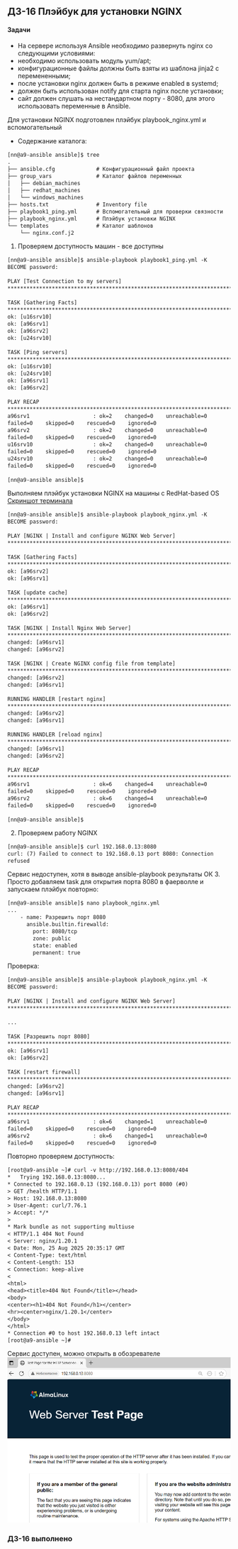 ## ДЗ-16 Плэйбук для установки NGINX
#### Задачи
+ На сервере используя Ansible необходимо развернуть nginx со следующими условиями:
+ необходимо использовать модуль yum/apt;
+ конфигурационные файлы должны быть взяты из шаблона jinja2 с перемененными;
+ после установки nginx должен быть в режиме enabled в systemd;
+ должен быть использован notify для старта nginx после установки;
+ сайт должен слушать на нестандартном порту - 8080, для этого использовать переменные в Ansible.

Для установки NGINX подготовлен плэйбук playbook_nginx.yml и вспомогательный   
+ Содержание каталога:
```
[nn@a9-ansible ansible]$ tree
.
├── ansible.cfg				# Конфигурационный файл проекта
├── group_vars				# Каталог файлов переменных
│   ├── debian_machines
│   ├── redhat_machines
│   └── windows_machines
├── hosts.txt				# Inventory file
├── playbook1_ping.yml		# Вспомогательный для проверки связности
├── playbook_nginx.yml		# Плэйбук установки NGINX
└── templates				# Каталог шаблонов
    └── nginx.conf.j2

```

1. Проверяем доступность машин - все доступны
```
[nn@a9-ansible ansible]$ ansible-playbook playbook1_ping.yml -K
BECOME password:

PLAY [Test Connection to my servers] *************************************************************************************************************************

TASK [Gathering Facts] ***************************************************************************************************************************************
ok: [u16srv10]
ok: [a96srv1]
ok: [a96srv2]
ok: [u24srv10]

TASK [Ping servers] ******************************************************************************************************************************************
ok: [u16srv10]
ok: [u24srv10]
ok: [a96srv1]
ok: [a96srv2]

PLAY RECAP ***************************************************************************************************************************************************
a96srv1                    : ok=2    changed=0    unreachable=0    failed=0    skipped=0    rescued=0    ignored=0
a96srv2                    : ok=2    changed=0    unreachable=0    failed=0    skipped=0    rescued=0    ignored=0
u16srv10                   : ok=2    changed=0    unreachable=0    failed=0    skipped=0    rescued=0    ignored=0
u24srv10                   : ok=2    changed=0    unreachable=0    failed=0    skipped=0    rescued=0    ignored=0

[nn@a9-ansible ansible]$
```
Выполняем плэйбук установки NGINX на машины с RedHat-based OS
[Скриншот терминала](img/screen_ansible_output.PNG)
```
[nn@a9-ansible ansible]$ ansible-playbook playbook_nginx.yml -K
BECOME password:

PLAY [NGINX | Install and configure NGINX Web Server] ********************************************************************************************************

TASK [Gathering Facts] ***************************************************************************************************************************************
ok: [a96srv2]
ok: [a96srv1]

TASK [update cache] ******************************************************************************************************************************************
ok: [a96srv1]
ok: [a96srv2]

TASK [NGINX | Install Nginx Web Server] **********************************************************************************************************************
changed: [a96srv1]
changed: [a96srv2]

TASK [NGINX | Create NGINX config file from template] ********************************************************************************************************
changed: [a96srv2]
changed: [a96srv1]

RUNNING HANDLER [restart nginx] ******************************************************************************************************************************
changed: [a96srv2]
changed: [a96srv1]

RUNNING HANDLER [reload nginx] *******************************************************************************************************************************
changed: [a96srv1]
changed: [a96srv2]

PLAY RECAP ***************************************************************************************************************************************************
a96srv1                    : ok=6    changed=4    unreachable=0    failed=0    skipped=0    rescued=0    ignored=0
a96srv2                    : ok=6    changed=4    unreachable=0    failed=0    skipped=0    rescued=0    ignored=0

[nn@a9-ansible ansible]$
```
2. Проверяем работу NGINX
```
[nn@a9-ansible ansible]$ curl 192.168.0.13:8080
curl: (7) Failed to connect to 192.168.0.13 port 8080: Connection refused
```
Сервис недоступен, хотя в выводе ansible-playbook результаты ОК
3. Просто добавляем task для открытия порта 8080 в фаерволле и запускаем плэйбук повторно:


```
[nn@a9-ansible ansible]$ nano playbook_nginx.yml
...
    - name: Разрешить порт 8080
      ansible.builtin.firewalld:
        port: 8080/tcp
        zone: public
        state: enabled
        permanent: true
```
Проверка:
```
[nn@a9-ansible ansible]$ ansible-playbook playbook_nginx.yml -K
BECOME password:

PLAY [NGINX | Install and configure NGINX Web Server] ********************************************************************************************************

...

TASK [Разрешить порт 8080] ***********************************************************************************************************************************
ok: [a96srv1]
ok: [a96srv2]

TASK [restart firewall] **************************************************************************************************************************************
changed: [a96srv2]
changed: [a96srv1]

PLAY RECAP ***************************************************************************************************************************************************
a96srv1                    : ok=6    changed=1    unreachable=0    failed=0    skipped=0    rescued=0    ignored=0
a96srv2                    : ok=6    changed=1    unreachable=0    failed=0    skipped=0    rescued=0    ignored=0

```
Повторно проверяем доступность:
```
[root@a9-ansible ~]# curl -v http://192.168.0.13:8080/404
*   Trying 192.168.0.13:8080...
* Connected to 192.168.0.13 (192.168.0.13) port 8080 (#0)
> GET /health HTTP/1.1
> Host: 192.168.0.13:8080
> User-Agent: curl/7.76.1
> Accept: */*
>
* Mark bundle as not supporting multiuse
< HTTP/1.1 404 Not Found
< Server: nginx/1.20.1
< Date: Mon, 25 Aug 2025 20:35:17 GMT
< Content-Type: text/html
< Content-Length: 153
< Connection: keep-alive
<
<html>
<head><title>404 Not Found</title></head>
<body>
<center><h1>404 Not Found</h1></center>
<hr><center>nginx/1.20.1</center>
</body>
</html>
* Connection #0 to host 192.168.0.13 left intact
[root@a9-ansible ~]#
```
Сервис доступен, можно открыть в обозревателе
![Скриншот браузера](img/screen_nginx_page.PNG)

### ДЗ-16 выполнено

